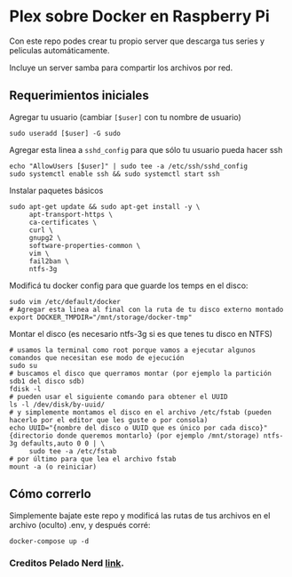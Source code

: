 # Plex sobre Docker en Raspberry Pi

Con este repo podes crear tu propio server que descarga tus series y peliculas automáticamente.

Incluye un server samba para compartir los archivos por red.

## Requerimientos iniciales

Agregar tu usuario (cambiar `[$user]` con tu nombre de usuario)

```
sudo useradd [$user] -G sudo
```
Agregar esta linea a `sshd_config` para que sólo tu usuario pueda hacer ssh
```
echo "AllowUsers [$user]" | sudo tee -a /etc/ssh/sshd_config
sudo systemctl enable ssh && sudo systemctl start ssh
```

Instalar paquetes básicos

```
sudo apt-get update && sudo apt-get install -y \
     apt-transport-https \
     ca-certificates \
     curl \
     gnupg2 \
     software-properties-common \
     vim \
     fail2ban \
     ntfs-3g
```

Modificá tu docker config para que guarde los temps en el disco:
```
sudo vim /etc/default/docker
# Agregar esta linea al final con la ruta de tu disco externo montado
export DOCKER_TMPDIR="/mnt/storage/docker-tmp"
```
Montar el disco (es necesario ntfs-3g si es que tenes tu disco en NTFS)
```
# usamos la terminal como root porque vamos a ejecutar algunos comandos que necesitan ese modo de ejecución
sudo su
# buscamos el disco que querramos montar (por ejemplo la partición sdb1 del disco sdb)
fdisk -l
# pueden usar el siguiente comando para obtener el UUID
ls -l /dev/disk/by-uuid/
# y simplemente montamos el disco en el archivo /etc/fstab (pueden hacerlo por el editor que les guste o por consola)
echo UUID="{nombre del disco o UUID que es único por cada disco}" {directorio donde queremos montarlo} (por ejemplo /mnt/storage) ntfs-3g defaults,auto 0 0 | \
     sudo tee -a /etc/fstab
# por último para que lea el archivo fstab
mount -a (o reiniciar)
```

## Cómo correrlo

Simplemente bajate este repo y modificá las rutas de tus archivos en el archivo (oculto) .env, y después corré:

`docker-compose up -d`

### Creditos Pelado Nerd [link](https://www.youtube.com/@PeladoNerd).